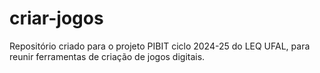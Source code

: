# criar-jogos
Repositório criado para o projeto PIBIT ciclo 2024-25 do LEQ UFAL, para reunir ferramentas de criação de jogos digitais.
